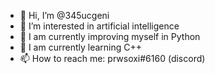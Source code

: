 - 👋 Hi, I’m @345ucgeni
- 👀 I’m interested in artificial intelligence
- 🌱 I am currently improving myself in Python 
- 🌱 I am currently learning C++
- 📫 How to reach me: prwsoxi#6160 (discord)

<!---
iriskc/iriskc is a ✨ special ✨ repository because its `README.md` (this file) appears on your GitHub profile.
You can click the Preview link to take a look at your changes.
--->

